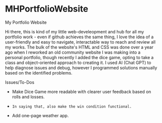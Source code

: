 # MHPortfolioWebsite
My Portfolio Website

Hi there, this is kind of my little web-develeopment and hub for all my portfolio work - even if github achieves the same thing, I love the idea of a user-friendly and easy to navigate, interactable way to reach and review all my works.
The bulk of the website's HTML and CSS was done over a year ago when I reworked an old community website I was making into a personal portfolio, though recently I added the dice game, opting to take a class and object-oriented approach to creating it.
I used AI (Chat GPT) to help diagnose issues and debug, however I programmed solutions manually based on the identified problems.

Issues/To-Dos

- Make Dice Game more readable with clearer user feedback based on rolls and losses.
-     In saying that, also make the win condition functional.
- Add one-page weather app.
